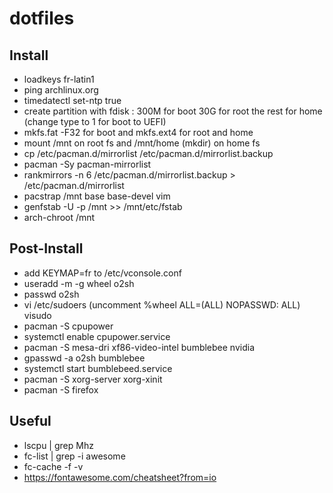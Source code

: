 # dotfiles

## Install

* loadkeys fr-latin1
* ping archlinux.org
* timedatectl set-ntp true
* create partition with fdisk : 300M for boot 30G for root the rest for home (change type to 1 for boot to UEFI)
* mkfs.fat -F32 for boot and mkfs.ext4 for root and home
* mount /mnt on root fs and /mnt/home (mkdir) on home fs
* cp /etc/pacman.d/mirrorlist /etc/pacman.d/mirrorlist.backup
* pacman -Sy pacman-mirrorlist
* rankmirrors -n 6 /etc/pacman.d/mirrorlist.backup > /etc/pacman.d/mirrorlist
* pacstrap /mnt base base-devel vim
* genfstab -U -p /mnt >> /mnt/etc/fstab
* arch-chroot /mnt

## Post-Install

* add KEYMAP=fr to /etc/vconsole.conf
* useradd -m -g wheel o2sh
* passwd o2sh
* vi /etc/sudoers (uncomment %wheel ALL=(ALL) NOPASSWD: ALL) visudo
* pacman -S cpupower
* systemctl enable cpupower.service
* pacman -S mesa-dri xf86-video-intel bumblebee nvidia
* gpasswd -a o2sh bumblebee
* systemctl start bumblebeed.service
* pacman -S xorg-server xorg-xinit
* pacman -S firefox

## Useful

* lscpu | grep Mhz
* fc-list | grep -i awesome
* fc-cache -f -v
* https://fontawesome.com/cheatsheet?from=io
